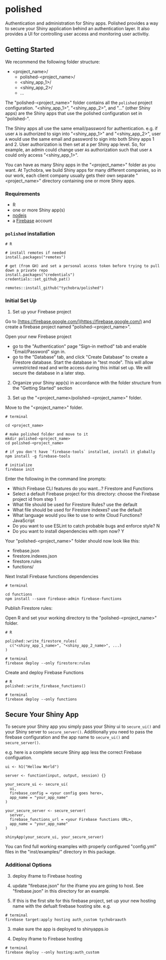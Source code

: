 # polished

Authentication and administration for Shiny apps.  Polished provides a way to secure your Shiny application behind an authentication layer.  It also provides a UI for controlling user access and monitoring user activitiy. 

## Getting Started

We recommend the following folder structure:

- <project_name>/
   - polished-<project_name>/
   - <shiny_app_1>/
   - <shiny_app_2>/
   - ...

The "polished-<project_name>" folder contains all the `polished` project configuration.  "<shiny_app_1>", "<shiny_app_2>", and "..." (other Shiny apps) are the Shiny apps that use the polished configuration set in "polished-<project>".

The Shiny apps all use the same email/password for authentication.  e.g. if user `A` is authorized to sign into "<shiny_app_1>" and "<shiny_app_2>", user `A` would use the same email and password to sign into both Shiny apps 1 and 2.  User authorization is then set at a per Shiny app level.  So, for example, an admin could change user `A`s authorization such that user `A` could only access "<shiny_app_1>". 

You can have as many Shiny apps in the "<project_name>" folder as you want.  At Tychobra, we build Shiny apps for many different companies, so in our work, each client company usually gets their own separate "<project_name>" directory containing one or more Shiny apps.  

### Requirements

- R
- one or more Shiny app(s)
- [nodejs](https://nodejs.org/en/)
- a [Firebase](https://firebase.google.com/) account

### `polished` installation

```
# R

# install remotes if needed
install.packages("remotes") 

# get (from GH) and set a personal access token before trying to pull down a private repo
install.packages("credentials")
credentials::set_github_pat()

remotes::install_github("tychobra/polished")
```

### Initial Set Up

1. Set up your Firebase project

Go to [https://firebase.google.com/](https://firebase.google.com/) and create a firebase project named "polished-<project_name>".

Open your new Firebase project
 - go to the "Authentication" page "Sign-in method" tab and enable "Email/Password" sign in.
 - go to the "Database" tab, and click "Create Database" to create a Firestore database.  Start the database in "test mode".  This will allow unrestricted read and write access during this initial set up.  We will secure the database in a later step.

2. Organize your Shiny app(s) in accordance with the folder structure from the "Getting Started" section

3. Set up the "<project_name>/polished-<project_name>" folder.

Move to the "<project_name>" folder.

```
# terminal

cd <project_name>

# make polished folder and move to it
mkdir polished-<project_name> 
cd polished-<project_name>

# if you don't have `firebase-tools` installed, install it globally
npm install -g firebase-tools

# initialize 
firebase init
```

Enter the following in the command line prompts:
 - Which Firebase CLI features do you want...? Firestore and Functions
 - Select a default Firebase project for this directory: choose the Firebase project id from step 1
 - What file should be used for Firestore Rules? use the default
 - What file should be used for Firestore indexes? use the default
 - What language would you like to use to write Cloud Functions? JavaScript
 - Do you want to use ESLint to catch probable bugs and enforce style? N
 - Do you want to install dependencies with npm now? Y

Your "polished-<project_name>" folder should now look like this:
 - firebase.json
 - firestore.indexes.json
 - firestore.rules
 - functions/
 
Next Install Firebase functions dependencies 

```
# terminal

cd functions
npm install --save firebase-admin firebase-functions
```

Publish Firestore rules:

Open R and set your working directory to the "polished-<project_name>" folder.

```
# R

polished::write_firestore_rules(
  c("<shiny_app_1_name>", "<shiny_app_2_name>", ...)
)
```

```
# terminal
firebase deploy --only firestore:rules
```

Create and deploy Firebase Functions

```
# R
polished::write_firebase_functions()
```

```
# terminal
firebase deploy --only functions
```

## Secure Your Shiny App

To secure your Shiny app you simply pass your Shiny ui to `secure_ui()` and your Shiny server to `secure_server()`.  Additionally you need to pass the firebase configuration and the app name to `secure_ui()` and `secure_server()`.    

e.g. here is a complete secure Shiny app less the correct Firebase configuation.

```
ui <- h1("Hellow World")

server <- function(input, output, session) {}

your_secure_ui <- secure_ui(
  ui,
  firebase_config = <your config goes here>,
  app_name = "your_app_name"
)

your_secure_server <- secure_server(
  server,
  firebase_functions_url = <your Firebase functions URL>,
  app_name = "your_app_name"
)

shinyApp(your_secure_ui, your_secure_server)
```

You can find full working examples with properly configured "config.yml" files in the "inst/examples/" directory in this package.

### Additional Options

3. deploy iframe to Firebase hosting

1. update "firebase.json" for the iframe you are going to host.  See "firebase.json" in this
directory for an example. 
2. If this is the first site for this firebase project, set up your new hosting name with the
defualt firebase hosting site.  e.g.

```
# terminal
firebase target:apply hosting auth_custom tychobraauth
```

3. make sure the app is deployed to shinyapps.io

4.  Deploy iframe to Firebase hosting

```
# terminal
firebase deploy --only hosting:auth_custom
```
